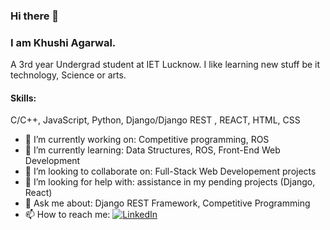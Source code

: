 ### Hi there 👋

### I am Khushi Agarwal.

A 3rd year Undergrad student at IET Lucknow. I like learning new stuff be it technology, Science or arts. 


#### Skills: 
C/C++, JavaScript, Python, Django/Django REST , REACT, HTML, CSS

- 🔭 I’m currently working on: Competitive programming, ROS
- 🌱 I’m currently learning: Data Structures, ROS, Front-End Web Development 
- 👯 I’m looking to collaborate on: Full-Stack Web Developement projects
- 🤔 I’m looking for help with: assistance in my pending projects (Django, React)
- 💬 Ask me about: Django REST Framework, Competitive Programming
- 📫 How to reach me: [![LinkedIn][2.2]][2]

<!-- Icons -->

[1.2]: http://i.imgur.com/wWzX9uB.png (twitter icon without padding)
[2.2]: https://raw.githubusercontent.com/MartinHeinz/MartinHeinz/master/linkedin-3-16.png (LinkedIn icon without padding)

<!-- Links to your social media accounts -->

[1]: https://twitter.com/Martin_Heinz_
[2]: https://www.linkedin.com/in/khushiagarwal/
